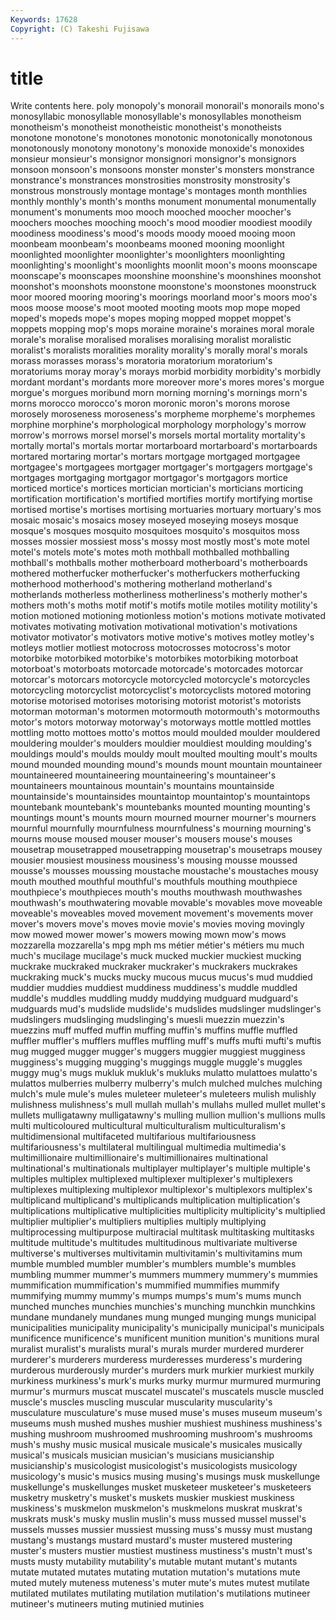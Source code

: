 ```yaml
---
Keywords: 17628 
Copyright: (C) Takeshi Fujisawa
---
```


# title

Write contents here.
poly monopoly's monorail monorail's monorails
mono's monosyllabic monosyllable monosyllable's monosyllables monotheism monotheism's monotheist monotheistic monotheist's
monotheists monotone monotone's monotones monotonic monotonically monotonous monotonously monotony monotony's
monoxide monoxide's monoxides monsieur monsieur's monsignor monsignori monsignor's monsignors monsoon
monsoon's monsoons monster monster's monsters monstrance monstrance's monstrances monstrosities monstrosity
monstrosity's monstrous monstrously montage montage's montages month monthlies monthly monthly's
month's months monument monumental monumentally monument's monuments moo mooch mooched
moocher moocher's moochers mooches mooching mooch's mood moodier moodiest moodily
moodiness moodiness's mood's moods moody mooed mooing moon moonbeam moonbeam's
moonbeams mooned mooning moonlight moonlighted moonlighter moonlighter's moonlighters moonlighting moonlighting's
moonlight's moonlights moonlit moon's moons moonscape moonscape's moonscapes moonshine moonshine's
moonshines moonshot moonshot's moonshots moonstone moonstone's moonstones moonstruck moor moored
mooring mooring's moorings moorland moor's moors moo's moos moose moose's
moot mooted mooting moots mop mope moped moped's mopeds mope's
mopes moping mopped moppet moppet's moppets mopping mop's mops moraine
moraine's moraines moral morale morale's moralise moralised moralises moralising moralist
moralistic moralist's moralists moralities morality morality's morally moral's morals morass
morasses morass's moratoria moratorium moratorium's moratoriums moray moray's morays morbid
morbidity morbidity's morbidly mordant mordant's mordants more moreover more's mores
mores's morgue morgue's morgues moribund morn morning morning's mornings morn's
morns morocco morocco's moron moronic moron's morons morose morosely moroseness
moroseness's morpheme morpheme's morphemes morphine morphine's morphological morphology morphology's morrow
morrow's morrows morsel morsel's morsels mortal mortality mortality's mortally mortal's
mortals mortar mortarboard mortarboard's mortarboards mortared mortaring mortar's mortars mortgage
mortgaged mortgagee mortgagee's mortgagees mortgager mortgager's mortgagers mortgage's mortgages mortgaging
mortgagor mortgagor's mortgagors mortice morticed mortice's mortices mortician mortician's morticians
morticing mortification mortification's mortified mortifies mortify mortifying mortise mortised mortise's
mortises mortising mortuaries mortuary mortuary's mos mosaic mosaic's mosaics mosey
moseyed moseying moseys mosque mosque's mosques mosquito mosquitoes mosquito's mosquitos
moss mosses mossier mossiest moss's mossy most mostly most's mote
motel motel's motels mote's motes moth mothball mothballed mothballing mothball's
mothballs mother motherboard motherboard's motherboards mothered motherfucker motherfucker's motherfuckers motherfucking
motherhood motherhood's mothering motherland motherland's motherlands motherless motherliness motherliness's motherly
mother's mothers moth's moths motif motif's motifs motile motiles motility
motility's motion motioned motioning motionless motion's motions motivate motivated motivates
motivating motivation motivational motivation's motivations motivator motivator's motivators motive motive's
motives motley motley's motleys motlier motliest motocross motocrosses motocross's motor
motorbike motorbiked motorbike's motorbikes motorbiking motorboat motorboat's motorboats motorcade motorcade's
motorcades motorcar motorcar's motorcars motorcycle motorcycled motorcycle's motorcycles motorcycling motorcyclist
motorcyclist's motorcyclists motored motoring motorise motorised motorises motorising motorist motorist's
motorists motorman motorman's motormen motormouth motormouth's motormouths motor's motors motorway
motorway's motorways mottle mottled mottles mottling motto mottoes motto's mottos
mould moulded moulder mouldered mouldering moulder's moulders mouldier mouldiest moulding
moulding's mouldings mould's moulds mouldy moult moulted moulting moult's moults
mound mounded mounding mound's mounds mount mountain mountaineer mountaineered mountaineering
mountaineering's mountaineer's mountaineers mountainous mountain's mountains mountainside mountainside's mountainsides mountaintop
mountaintop's mountaintops mountebank mountebank's mountebanks mounted mounting mounting's mountings mount's
mounts mourn mourned mourner mourner's mourners mournful mournfully mournfulness mournfulness's
mourning mourning's mourns mouse moused mouser mouser's mousers mouse's mouses
mousetrap mousetrapped mousetrapping mousetrap's mousetraps mousey mousier mousiest mousiness mousiness's
mousing mousse moussed mousse's mousses moussing moustache moustache's moustaches mousy
mouth mouthed mouthful mouthful's mouthfuls mouthing mouthpiece mouthpiece's mouthpieces mouth's
mouths mouthwash mouthwashes mouthwash's mouthwatering movable movable's movables move moveable
moveable's moveables moved movement movement's movements mover mover's movers move's
moves movie movie's movies moving movingly mow mowed mower mower's
mowers mowing mown mow's mows mozzarella mozzarella's mpg mph ms
métier métier's métiers mu much much's mucilage mucilage's muck mucked
muckier muckiest mucking muckrake muckraked muckraker muckraker's muckrakers muckrakes muckraking
muck's mucks mucky mucous mucus mucus's mud muddied muddier muddies
muddiest muddiness muddiness's muddle muddled muddle's muddles muddling muddy muddying
mudguard mudguard's mudguards mud's mudslide mudslide's mudslides mudslinger mudslinger's mudslingers
mudslinging mudslinging's muesli muezzin muezzin's muezzins muff muffed muffin muffing
muffin's muffins muffle muffled muffler muffler's mufflers muffles muffling muff's
muffs mufti mufti's muftis mug mugged mugger mugger's muggers muggier
muggiest mugginess mugginess's mugging mugging's muggings muggle muggle's muggles muggy
mug's mugs mukluk mukluk's mukluks mulatto mulattoes mulatto's mulattos mulberries
mulberry mulberry's mulch mulched mulches mulching mulch's mule mule's mules
muleteer muleteer's muleteers mulish mulishly mulishness mulishness's mull mullah mullah's
mullahs mulled mullet mullet's mullets mulligatawny mulligatawny's mulling mullion mullion's
mullions mulls multi multicoloured multicultural multiculturalism multiculturalism's multidimensional multifaceted multifarious
multifariousness multifariousness's multilateral multilingual multimedia multimedia's multimillionaire multimillionaire's multimillionaires multinational
multinational's multinationals multiplayer multiplayer's multiple multiple's multiples multiplex multiplexed multiplexer
multiplexer's multiplexers multiplexes multiplexing multiplexor multiplexor's multiplexors multiplex's multiplicand multiplicand's
multiplicands multiplication multiplication's multiplications multiplicative multiplicities multiplicity multiplicity's multiplied multiplier
multiplier's multipliers multiplies multiply multiplying multiprocessing multipurpose multiracial multitask multitasking
multitasks multitude multitude's multitudes multitudinous multivariate multiverse multiverse's multiverses multivitamin
multivitamin's multivitamins mum mumble mumbled mumbler mumbler's mumblers mumble's mumbles
mumbling mummer mummer's mummers mummery mummery's mummies mummification mummification's mummified
mummifies mummify mummifying mummy mummy's mumps mumps's mum's mums munch
munched munches munchies munchies's munching munchkin munchkins mundane mundanely mundanes
mung munged munging mungs municipal municipalities municipality municipality's municipally municipal's
municipals munificence munificence's munificent munition munition's munitions mural muralist muralist's
muralists mural's murals murder murdered murderer murderer's murderers murderess murderesses
murderess's murdering murderous murderously murder's murders murk murkier murkiest murkily
murkiness murkiness's murk's murks murky murmur murmured murmuring murmur's murmurs
muscat muscatel muscatel's muscatels muscle muscled muscle's muscles muscling muscular
muscularity muscularity's musculature musculature's muse mused muse's muses museum museum's
museums mush mushed mushes mushier mushiest mushiness mushiness's mushing mushroom
mushroomed mushrooming mushroom's mushrooms mush's mushy music musical musicale musicale's
musicales musically musical's musicals musician musician's musicians musicianship musicianship's musicologist
musicologist's musicologists musicology musicology's music's musics musing musing's musings musk
muskellunge muskellunge's muskellunges musket musketeer musketeer's musketeers musketry musketry's musket's
muskets muskier muskiest muskiness muskiness's muskmelon muskmelon's muskmelons muskrat muskrat's
muskrats musk's musky muslin muslin's muss mussed mussel mussel's mussels
musses mussier mussiest mussing muss's mussy must mustang mustang's mustangs
mustard mustard's muster mustered mustering muster's musters mustier mustiest mustiness
mustiness's mustn't must's musts musty mutability mutability's mutable mutant mutant's
mutants mutate mutated mutates mutating mutation mutation's mutations mute muted
mutely muteness muteness's muter mute's mutes mutest mutilate mutilated mutilates
mutilating mutilation mutilation's mutilations mutineer mutineer's mutineers muting mutinied mutinies
